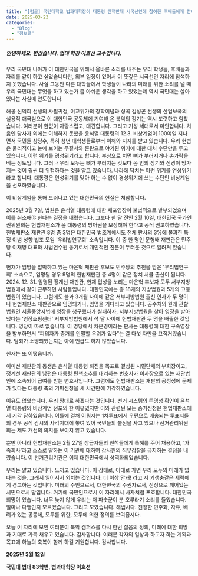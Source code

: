 ```yaml
---
title: "[펌글] 국민대학교 법과대학장이 대통령 탄핵반대 시국선언에 참여한 후배들에게 전하는 편지"
date: 2025-03-23
categories: 
  - "Blog"
  - "정보글"
---
```


##### **안녕하세요. 반갑습니다. 법대 학장 이호선 교수입니다.**

우리 국민대 나아가 이 대한민국을 위해서 올바른 소리를 내주는 우리 학생들, 후배들과 자리를 같이 하고 싶었습니다만, 외부 일정이 있어서 이 뜻깊은 시국선언 자리에 참석하지 못했습니다. 사실 그동안 다른 대학들에서 학생들이 나라의 미래를 위한 소리를 낼 때 우리 국민대는 무엇을 하고 있는가 좀 아쉬운 생각을 하고 있었는데 역시 국민대는 살아있다는 사실에 안도합니다.

해공 신익희 선생의 사필귀정, 이교위가의 창학이념과 성곡 김성곤 선생의 산업보국의 실용적 애국심으로 이 대한민국 공동체에 기여해 온 북악의 정기는 역시 또렷하고 힘찼습니다. 여러분이 한없이 자랑스럽고, 대견합니다. 그리고 기성 세대로서 미안합니다. 처음엔 당사자 외에는 이해하지 못했을 윤석열 대통령의 12.3. 비상계엄이 100여일 지나면서 국민들 상당수, 특히 청년 대학생들로부터 이해와 지지를 받고 있습니다. 우리 헌법은 물리적이고 눈에 보이는 무질서와 혼란으로 야기된 위기에 대한 대처 수단만을 두고 있습니다. 이런 위기를 경성위기라고 합니다. 부상으로 치면 뼈가 부러지거나 손가락을 베는 정도입니다. 그러나 우리 모두는 뼈가 부러지는 것보다 몸 안의 장기와 신경이 망가지는 것이 훨씬 더 위험하다는 것을 알고 있습니다. 나라에 닥치는 이런 위기를 연성위기라고 합니다. 대통령은 연성위기를 맞아 하는 수 없이 경성위기에 쓰는 수단인 비상계엄을 선포하였습니다.

이 비상계엄을 통해 드러나고 있는 대한민국의 현실은 처참합니다.

2025년 3월 7일, 법원은 윤석열 대통령에 대한 체포영장이 불법적으로 발부되었으며 이를 취소해야 한다는 결정을 내렸습니다. 그보다 한 달 전인 2월 10일, 대한민국 국가인권위원회는 헌법재판소가 윤 대통령의 방어권을 보장해야 한다고 공식 권고하였습니다. 헌법재판소 재판관 8명 중 3명은 대한민국 법조계에서도 전체 판사의 3%에 불과한 특정 이념 성향 법조 모임 '우리법연구회' 소속입니다. 이 중 한 명인 문형배 재판관은 민주당 이재명 대표와 사법연수원 동기로서 개인적인 친분이 두터운 것으로 알려져 있습니다.

헌재가 임명을 압박하고 있는 마은혁 재판관 후보도 민주당의 추천을 받은 '우리법연구회' 소속으로, 임명될 경우 9명의 헌법재판관 중 4명이 같은 정치 서클 출신이 됩니다. 2024. 12. 31. 임명된 정계선 재판관, 헌재 입성을 노리는 마은혁 후보자 모두 서부지방법원에서 같이 근무하던 사람들입니다. 대한민국에는 총 18개의 지방법원과 5개의 고등법원이 있습니다. 그럼에도 불과 3개월 사이에 같은 서부지방법원 출신 인사가 두 명이나 헌법재판소 재판관으로 임명되거나, 임명을 기다리고 있습니다. 공수처의 원래 관할 법원인 서울중앙지법에 영장을 청구했다가 실패하자, 서부지방법원을 찾아 영장을 받아 냈다는 ‘영장쇼핑센터’ 서부지방법원에서 석 달 사이에 헌법재판관 두 명을 배출한 것입니다. 명당이 따로 없습니다. 이 명당에서 차은경이라는 판사는 대통령에 대한 구속영장을 발부하면서 “피의자가 증거를 인멸할 우려가 있다”는 열 다섯 자만을 끄적거렸습니다. 범죄가 소명되었는지는 아예 언급도 하지 않았습니다.

헌재는 또 어떻습니까.

이미선 재판관의 동생은 윤석열 대통령 퇴진을 목표로 결성된 시민단체의 부회장이고, 정계선 재판관의 남편은 대통령 탄핵소추를 대리하는 변호사가 이사장으로 있는 재단법인에 소속되어 급여를 받는 변호사입니다. 그럼에도 헌법재판소는 재판의 공정성에 문제가 있다는 대통령 측의 기피신청을 세 시간만에 기각하였습니다.

이유도 없었습니다. 우리 맘대로 하겠다는 것입니다. 선거 시스템의 투명성 확인이 윤석열 대통령의 비상계엄 선포의 한 이유였지만 이와 관련된 모든 증거신청은 헌법재판소에서 기각 당하였습니다. 이틀에 걸쳐 이뤄지는 1차투표에서 우편으로 배송되는 투표지들의 경우 공적 감시의 사각지대에 놓여 있어 국민들의 불신을 사고 있으나 선거관리위원회는 제도 개선의 의지를 보이지 않고 있습니다.

뿐만 아니라 헌법재판소는 2월 27일 상급자들의 친척들에게 특혜를 주어 채용하고, ‘가족회사’라고 스스로 말하는 이 기관에 대하여 감사원의 직무감찰을 금지하는 결정을 내렸습니다. 이 선거관리기관은 이제 대한민국에서 성역화되었습니다.

우리는 알고 있습니다. 느끼고 있습니다. 이 상태로, 이대로 가면 우리 모두의 미래가 없다는 것을. 그래서 일어서서 외치는 것입니다. 더 이상 안돼! 라고 저 기생충같은 세력에게 경고하는 것입니다. 미래의 주인으로서, 대한민국의 주권자로서, 진정으로 깨어있는 시민으로서 말입니다. 거기에 국민인으로서 이 자리에서 사자처럼 포효합니다. 대한민국 희망이 있습니다. 너무 늦지 않게 우리는 저 파숫꾼이 분 호루라기 소리를 들었습니다. 얼마나 다행인지 모르겠습니다. 그리고 모였습니다. 해냅시다. 진정한 민주화, 자유, 배려가 있는 공동체, 모두를 위한, 모두에 의한 정의를 보여줍시다.

오늘 이 자리에 모인 여러분이 북악 캠퍼스를 다시 한번 젊음의 정의, 미래에 대한 희망과 기대로 가득 채우고 있습니다. 감사합니다. 여러분 각자의 일상과 하고자 하는 계획과 목표에 하늘의 축복이 함께 하길 기원합니다. 감사합니다.

**2025년 3월 12일**

**국민대 법대 83학번, 법과대학장 이호선**
